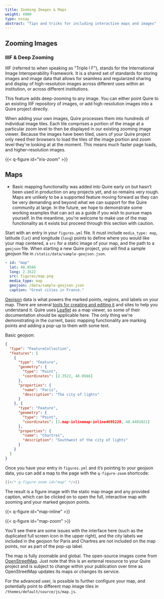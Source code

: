 ```yaml
---
title: Zooming Images & Maps
weight: 4900
type: essay
abstract: "Tips and tricks for including interactive maps and images"
---
```


## Zooming Images

### IIIF & Deep Zooming

IIIF (referred to when speaking as "Triple I F"), stands for the International Image Interoperability Framework. It is a shared set of standards for storing images and image data that allows for seamless and regularized sharing and display of high-resolution images across different uses within an institution, or across different institutions.

This feature adds deep-zooming to any image. You can either point Quire to an existing IIIF repository of images, or add high-resolution images into a Quire project directly.

When adding your own images, Quire processes them into hundreds of individual image tiles. Each tile comprises a portion of the image at a particular zoom level to then be displayed in our existing zooming image viewer. Because the images have been tiled, users of your Quire project only need their browsers to load the tiles of the image portion and zoom level they're looking at at the moment. This means much faster page loads, and higher-resolution images.

{{< q-figure id="iris-zoom" >}}


## Maps

<div class="box warning">

- Basic mapping functionality was added into Quire early on but hasn't been used in production on any projects yet, and so remains very rough. Maps are unlikely to be a supported feature moving forward as they can be very demanding and beyond what we can support for the Quire community at large. In the future, we hope to demonstrate some working examples that can act as a guide if you wish to pursue maps yourself. In the meantime, you're welcome to make use of the map functionality as it exists but proceed through this section with caution.

</div>

Start with an entry in your `figures.yml` file. It must include `media_type: map`, latitude (`lat`) and longitude (`long`) points to define where you would like your map centered, a `src` for a static image of your map, and the path to a `geojson` file. When starting a new Quire project, you will find a sample geojson file in `/static/data/sample-geojson.json`.

```yaml
- id: "map"
  lat: 48.8566
  long: 2.3522
  src: figures/map.png
  media_type: map
  geojson: /data/sample-geojson.json
  caption: "Great cities in France."
```

[Geojson](https://en.wikipedia.org/wiki/GeoJSON) data is what powers the marked points, regions, and labels on your map. There are several [tools for creating and editing it](https://geojson.io/) and sites to help you understand it. Quire uses [Leaflet](https://leafletjs.com/) as a map viewer, so some of their documentation should be applicable here. The only thing we're demonstrating in the current, basic mapping functionality are marking points and adding a pop-up to them with some text.

Basic geojson:

```json
{
  "type": "FeatureCollection",
  "features": [
    {
      "type": "Feature",
      "geometry": {
        "type": "Point",
        "coordinates": [2.3522, 48.8566]
      },
      "properties": {
        "name": "Paris",
        "description": "The city of lights"
      }
    }, {
      "type": "Feature",
      "geometry": {
        "type": "Point",
        "coordinates": [1.map-inlinemap-inline4695228, 48.4481021]
      },
      "properties": {
        "name": "Chartres",
        "description": "Southwest of the city of lights"
      }
    }
  ]
}
```

Once you have your entry in `figures.yml` and it’s pointing to your geojson data, you can add a map to the page with the `q-figure-zoom` shortcode:

```go
{{</* q-figure-zoom id="map" */>}}
```

The result is a figure image with the static map image and any provided caption, which can be clicked on to open the full, interactive map with zooming and your marked geojson points.

{{< q-figure id="map-inline" >}}

{{< q-figure id="map-zoom" >}}

You’ll see there are some issues with the interface here (such as the duplicated full screen icon in the upper right), and the city labels we included in the geojson for Paris and Chartres are not included on the map points, nor as part of the pop-up label.

The map is fully zoomable and global. The open-source images come from [OpenStreetMap](https://www.openstreetmap.org/). Just note that this is an external resource to your Quire project and is subject to change within your publication over time as OpenStreetMap updates its maps or changes its service.

For the advanced user, is possible to further configure your map, and potentially point to different map image tiles in `/themes/default/source/js/map.js`.
